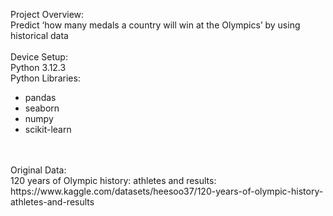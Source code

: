 Project Overview:<br>
Predict ‘how many medals a country will win at the Olympics’ by using historical data
<br>
<br>
Device Setup: <br>
Python 3.12.3 <br>
Python Libraries:<br>
 - pandas
 - seaborn
 - numpy
 - scikit-learn
<br>
<br>
Original Data:<br>
120 years of Olympic history: athletes and results: https://www.kaggle.com/datasets/heesoo37/120-years-of-olympic-history-athletes-and-results

